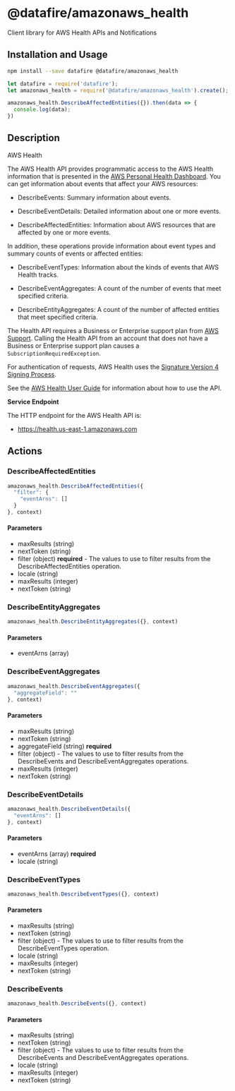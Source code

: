# @datafire/amazonaws_health

Client library for AWS Health APIs and Notifications

## Installation and Usage
```bash
npm install --save datafire @datafire/amazonaws_health
```

```js
let datafire = require('datafire');
let amazonaws_health = require('@datafire/amazonaws_health').create();

amazonaws_health.DescribeAffectedEntities({}).then(data => {
  console.log(data);
})
```

## Description
<fullname>AWS Health</fullname> <p>The AWS Health API provides programmatic access to the AWS Health information that is presented in the <a href="https://phd.aws.amazon.com/phd/home#/">AWS Personal Health Dashboard</a>. You can get information about events that affect your AWS resources:</p> <ul> <li> <p> <a>DescribeEvents</a>: Summary information about events.</p> </li> <li> <p> <a>DescribeEventDetails</a>: Detailed information about one or more events.</p> </li> <li> <p> <a>DescribeAffectedEntities</a>: Information about AWS resources that are affected by one or more events.</p> </li> </ul> <p>In addition, these operations provide information about event types and summary counts of events or affected entities:</p> <ul> <li> <p> <a>DescribeEventTypes</a>: Information about the kinds of events that AWS Health tracks.</p> </li> <li> <p> <a>DescribeEventAggregates</a>: A count of the number of events that meet specified criteria.</p> </li> <li> <p> <a>DescribeEntityAggregates</a>: A count of the number of affected entities that meet specified criteria.</p> </li> </ul> <p>The Health API requires a Business or Enterprise support plan from <a href="http://aws.amazon.com/premiumsupport/">AWS Support</a>. Calling the Health API from an account that does not have a Business or Enterprise support plan causes a <code>SubscriptionRequiredException</code>. </p> <p>For authentication of requests, AWS Health uses the <a href="http://docs.aws.amazon.com/general/latest/gr/signature-version-4.html">Signature Version 4 Signing Process</a>.</p> <p>See the <a href="http://docs.aws.amazon.com/health/latest/ug/what-is-aws-health.html">AWS Health User Guide</a> for information about how to use the API.</p> <p> <b>Service Endpoint</b> </p> <p>The HTTP endpoint for the AWS Health API is:</p> <ul> <li> <p>https://health.us-east-1.amazonaws.com </p> </li> </ul>

## Actions
### DescribeAffectedEntities



```js
amazonaws_health.DescribeAffectedEntities({
  "filter": {
    "eventArns": []
  }
}, context)
```

#### Parameters
* maxResults (string)
* nextToken (string)
* filter (object) **required** - The values to use to filter results from the <a>DescribeAffectedEntities</a> operation.
* locale (string)
* maxResults (integer)
* nextToken (string)

### DescribeEntityAggregates



```js
amazonaws_health.DescribeEntityAggregates({}, context)
```

#### Parameters
* eventArns (array)

### DescribeEventAggregates



```js
amazonaws_health.DescribeEventAggregates({
  "aggregateField": ""
}, context)
```

#### Parameters
* maxResults (string)
* nextToken (string)
* aggregateField (string) **required**
* filter (object) - The values to use to filter results from the <a>DescribeEvents</a> and <a>DescribeEventAggregates</a> operations.
* maxResults (integer)
* nextToken (string)

### DescribeEventDetails



```js
amazonaws_health.DescribeEventDetails({
  "eventArns": []
}, context)
```

#### Parameters
* eventArns (array) **required**
* locale (string)

### DescribeEventTypes



```js
amazonaws_health.DescribeEventTypes({}, context)
```

#### Parameters
* maxResults (string)
* nextToken (string)
* filter (object) - The values to use to filter results from the <a>DescribeEventTypes</a> operation.
* locale (string)
* maxResults (integer)
* nextToken (string)

### DescribeEvents



```js
amazonaws_health.DescribeEvents({}, context)
```

#### Parameters
* maxResults (string)
* nextToken (string)
* filter (object) - The values to use to filter results from the <a>DescribeEvents</a> and <a>DescribeEventAggregates</a> operations.
* locale (string)
* maxResults (integer)
* nextToken (string)

